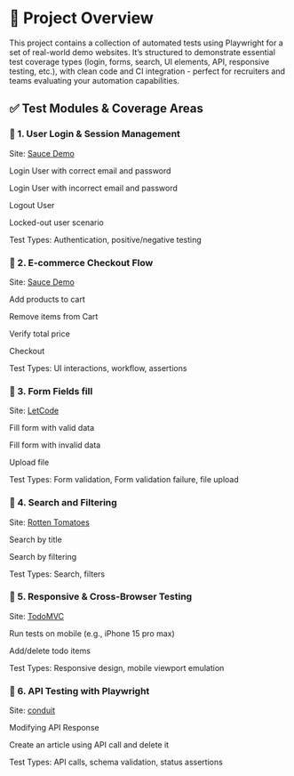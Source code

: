 # 🔧 Project Overview

This project contains a collection of automated tests using Playwright for a set of real-world demo websites. It’s structured to demonstrate essential test coverage types (login, forms, search, UI elements, API, responsive testing, etc.), with clean code and CI integration - perfect for recruiters and teams evaluating your automation capabilities.

## ✅ Test Modules & Coverage Areas

### 📌 1. User Login & Session Management

Site: [Sauce Demo](https://www.saucedemo.com/)

Login User with correct email and password

Login User with incorrect email and password

Logout User

Locked-out user scenario

Test Types: Authentication, positive/negative testing

### 📌 2. E-commerce Checkout Flow

Site: [Sauce Demo](https://www.saucedemo.com/)

Add products to cart

Remove items from Cart

Verify total price

Checkout

Test Types: UI interactions, workflow, assertions

### 📌 3. Form Fields fill

Site: [LetCode](https://letcode.in/forms)

Fill form with valid data

Fill form with invalid data

Upload file

Test Types: Form validation, Form validation failure, file upload

### 📌 4. Search and Filtering

Site: [Rotten Tomatoes](https://www.rottentomatoes.com/)

Search by title

Search by filtering

Test Types: Search, filters

### 📌 5. Responsive & Cross-Browser Testing

Site: [TodoMVC](https://todomvc.com/examples/react/dist/)

Run tests on mobile (e.g., iPhone 15 pro max)

Add/delete todo items

Test Types: Responsive design, mobile viewport emulation

### 📌 6. API Testing with Playwright

Site: [conduit](https://conduit.bondaracademy.com/)

Modifying API Response

Create an article using API call and delete it

Test Types: API calls, schema validation, status assertions
